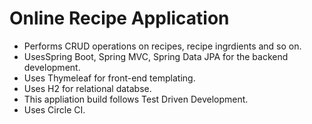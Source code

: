 # Online Recipe Application
* Performs CRUD operations on recipes, recipe ingrdients and so on.
* UsesSpring Boot, Spring MVC, Spring Data JPA for the backend development.
* Uses Thymeleaf for front-end templating.
* Uses H2 for relational databse.
* This appliation build follows Test Driven Development. 
* Uses Circle CI.

